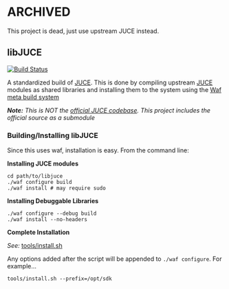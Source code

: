 # ARCHIVED
This project is dead, just use upstream JUCE instead.

## libJUCE

[![Build Status](https://travis-ci.org/kushview/libjuce.svg?branch=master)](https://travis-ci.org/kushview/libjuce)

A standardized build of [JUCE](http://www.juce.com). This is done by compiling upstream [JUCE](http://www.juce.com) modules as shared libraries and installing them to the system using the [Waf meta build system](https://waf.io)

_**Note:** This is NOT the [official JUCE codebase](https://github.com/WeAreROLI/JUCE.git). This project includes the official source as a submodule_ 

### Building/Installing libJUCE
Since this uses waf, installation is easy. From the command line:

__Installing JUCE modules__
```
cd path/to/libjuce
./waf configure build
./waf install # may require sudo
```

__Installing Debuggable Libraries__
```
./waf configure --debug build
./waf install --no-headers
```

__Complete Installation__

_See:_ [tools/install.sh](tools/install.sh)

Any options added after the script will be appended to `./waf configure`. For example...

```
tools/install.sh --prefix=/opt/sdk
```
